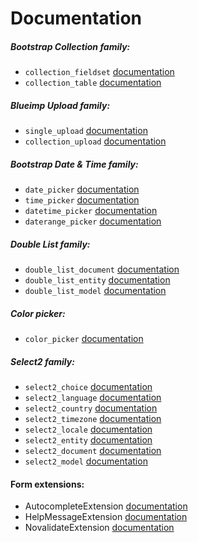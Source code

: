 # Documentation

##### Bootstrap Collection family: 

* `collection_fieldset` [documentation](bootstrap-collection/overview.md)
* `collection_table` [documentation](bootstrap-collection/overview.md)

##### Blueimp Upload family: 

* `single_upload` [documentation](single-upload/overview.md)
* `collection_upload` [documentation](collection-upload/overview.md)

##### Bootstrap Date & Time family:

* `date_picker` [documentation](date-picker/overview.md)
* `time_picker` [documentation](time-picker/overview.md)
* `datetime_picker` [documentation](datetime-picker/overview.md)
* `daterange_picker` [documentation](daterange-picker/overview.md)

##### Double List family: 

* `double_list_document` [documentation](double-list/overview.md)
* `double_list_entity` [documentation](double-list/overview.md)
* `double_list_model` [documentation](double-list/overview.md)

##### Color picker:

* `color_picker` [documentation](color-picker/overview.md)

##### Select2 family:

* `select2_choice` [documentation](select2/overview.md)
* `select2_language` [documentation](select2/overview.md)
* `select2_country` [documentation](select2/overview.md)
* `select2_timezone` [documentation](select2/overview.md)
* `select2_locale` [documentation](select2/overview.md)
* `select2_entity` [documentation](select2/overview.md)
* `select2_document` [documentation](select2/overview.md)
* `select2_model` [documentation](select2/overview.md)

#### Form extensions:

* AutocompleteExtension [documentation](autocomplete-extension/overview.md)
* HelpMessageExtension [documentation](help-message-extension/overview.md)
* NovalidateExtension [documentation](novalidate-extension/overview.md)

